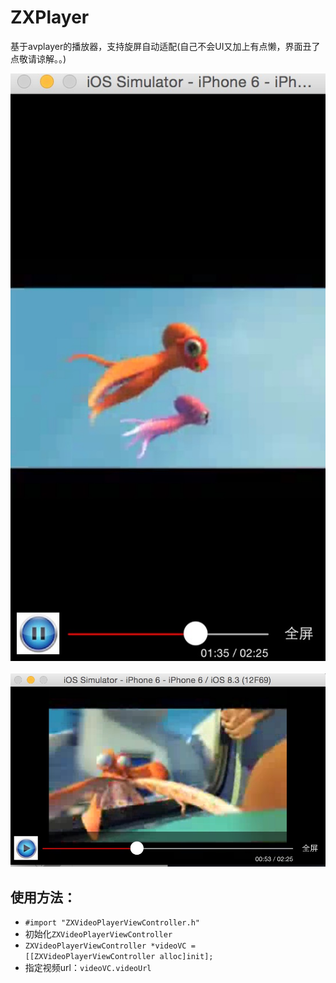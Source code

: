 # ZXPlayer
基于avplayer的播放器，支持旋屏自动适配(自己不会UI又加上有点懒，界面丑了点敬请谅解。。)

![screenShot0][img0] &nbsp;&nbsp; ![screenShot1][img1]

## 使用方法：
* `#import "ZXVideoPlayerViewController.h"`
* 初始化`ZXVideoPlayerViewController`
* `ZXVideoPlayerViewController *videoVC = [[ZXVideoPlayerViewController alloc]init];`
* 指定视频url：`videoVC.videoUrl`


[img0]:https://github.com/shaw2014/ZXPlayer/blob/master/images/222.png
[img1]:https://github.com/shaw2014/ZXPlayer/blob/master/images/333.png
